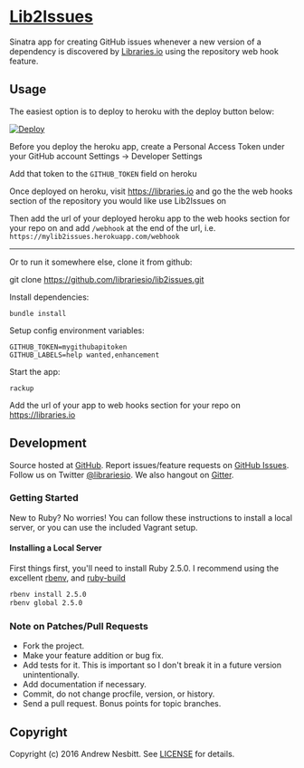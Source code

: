 # [Lib2Issues](https://libraries.io/github/librariesio/lib2issues)

Sinatra app for creating GitHub issues whenever a new version of a dependency is discovered by [Libraries.io](https://libraries.io) using the repository web hook feature.

## Usage

The easiest option is to deploy to heroku with the deploy button below:

[![Deploy](https://www.herokucdn.com/deploy/button.svg)](https://heroku.com/deploy)

Before you deploy the heroku app, create a Personal Access Token under your GitHub account Settings -> Developer Settings

Add that token to the `GITHUB_TOKEN` field on heroku

Once deployed on heroku, visit https://libraries.io and go the the web hooks section of the repository you would like use Lib2Issues on

Then add the url of your deployed heroku app to the web hooks section for your repo on and add `/webhook` at the end of the url, i.e. `https://mylib2issues.herokuapp.com/webhook`

<hr>

Or to run it somewhere else, clone it from github:

   git clone https://github.com/librariesio/lib2issues.git

Install dependencies:

    bundle install

Setup config environment variables:

    GITHUB_TOKEN=mygithubapitoken
    GITHUB_LABELS=help wanted,enhancement

Start the app:

    rackup

Add the url of your app to web hooks section for your repo on https://libraries.io

## Development

Source hosted at [GitHub](https://github.com/librariesio/lib2issues).
Report issues/feature requests on [GitHub Issues](https://github.com/librariesio/lib2issues/issues). Follow us on Twitter [@librariesio](https://twitter.com/librariesio). We also hangout on [Gitter](https://gitter.im/librariesio/support).

### Getting Started

New to Ruby? No worries! You can follow these instructions to install a local server, or you can use the included Vagrant setup.

#### Installing a Local Server

First things first, you'll need to install Ruby 2.5.0. I recommend using the excellent [rbenv](https://github.com/rbenv/rbenv),
and [ruby-build](https://github.com/rbenv/ruby-build)

```bash
rbenv install 2.5.0
rbenv global 2.5.0
```

### Note on Patches/Pull Requests

 * Fork the project.
 * Make your feature addition or bug fix.
 * Add tests for it. This is important so I don't break it in a
   future version unintentionally.
 * Add documentation if necessary.
 * Commit, do not change procfile, version, or history.
 * Send a pull request. Bonus points for topic branches.

## Copyright

Copyright (c) 2016 Andrew Nesbitt. See [LICENSE](https://github.com/librariesio/lib2issues/blob/master/LICENSE) for details.
